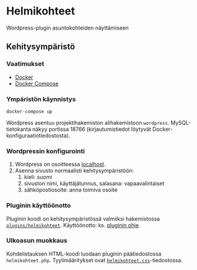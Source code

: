 # Helmikohteet

Wordpress-plugin asuntokohteiden näyttämiseen

## Kehitysympäristö

### Vaatimukset

- [Docker](https://www.docker.com)
- [Docker Compose](https://docs.docker.com/compose/install/)

### Ympäristön käynnistys

```console
docker-compose up
```

Wordpress asentuu projektihakemiston alihakemistoon `wordpress`. MySQL-tietokanta näkyy portissa 18766 (kirjautumistiedot löytyvät Docker-konfiguraatiotiedostosta).

### Wordpressin konfigurointi

1. Wordpress on osoitteessa [localhost](http://localhost/).
2. Asenna sivusto normaalisti kehitysympäristöön:
   1. kieli: suomi
   2. sivuston nimi, käyttäjätunnus, salasana: vapaavalintaiset
   3. sähköpostiosoite: anna toimiva osoite

### Pluginin käyttöönotto

Pluginin koodi on kehitysympäristössä valmiiksi hakemistossa [`plugins/helmikohteet`](plugins/helmikohteet). Käyttöönotto: ks. [pluginin ohje](doc/plugin.md).

### Ulkoasun muokkaus

Kohdelistauksen HTML-koodi luodaan pluginin päätiedostossa `helmikohteet.php`. Tyylimääritykset ovat [`helmikohteet.css`](plugins/helmikohteet/public/css/helmikohteet.css)-tiedostossa.
